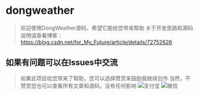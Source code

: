 # dongweather

> 欢迎使用DongWeather源码，希望它能给您带来帮助
> 关于开发思路和源码说明请查看博客：https://blog.csdn.net/for_My_Future/article/details/72752626

## 如果有问题可以在Issues中交流

> 如果此项目给您带来了帮助，您可以选择赞赏来鼓励我继续创作
> 当然，不赞赏您也可以查看所有文章和源码，没有任何影响
![支付宝](https://github.com/LuoPeiQin/DongWeather/blob/master/alipay.png)
![微信](https://github.com/LuoPeiQin/DongWeather/blob/master/weichat.png)
